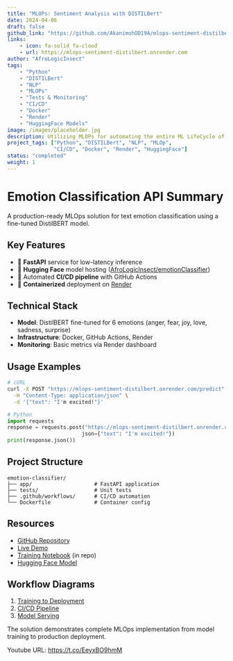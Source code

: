 ```yaml
---
title: "MLOPs: Sentiment Analysis with DISTILBert"
date: 2024-04-06
draft: false
github_link: "https://github.com/AkanimohOD19A/mlops-sentiment-distilbert"
links:
    - icon: fa-solid fa-cloud
    - url: https://mlops-sentiment-distilbert.onrender.com
author: "AfroLogicInsect"
tags: 
    - "Python"
    - "DISTILBert"
    - "NLP"
    - "MLOPs"
    - "Tests & Monitoring"
    - "CI/CD"
    - "Docker"
    - "Render"
    - "HuggingFace Models"
image: /images/placeholder.jpg
description: Utilizing MLOPs for automating the entire ML LifeCycle of NLP-Emotion Classifier
project_tags: ["Python", "DISTILBert", "NLP", "MLOp", 
               "CI/CD", "Docker", "Render", "HuggingFace"]
status: "completed"
weight: 1
---
```



# Emotion Classification API Summary

A production-ready MLOps solution for text emotion classification using a fine-tuned DistilBERT model.

## Key Features
- 🚀 **FastAPI** service for low-latency inference
- 🤗 **Hugging Face** model hosting ([AfroLogicInsect/emotionClassifier](https://huggingface.co/AfroLogicInsect/emotionClassifier))
- 🔄 Automated **CI/CD pipeline** with GitHub Actions
- 🐳 **Containerized** deployment on [Render](https://mlops-sentiment-distilbert.onrender.com/)

## Technical Stack
- **Model**: DistilBERT fine-tuned for 6 emotions (anger, fear, joy, love, sadness, surprise)
- **Infrastructure**: Docker, GitHub Actions, Render
- **Monitoring**: Basic metrics via Render dashboard

## Usage Examples
```bash
# cURL
curl -X POST "https://mlops-sentiment-distilbert.onrender.com/predict" \
  -H "Content-Type: application/json" \
  -d '{"text": "I'm excited!"}'
```

```python
# Python
import requests
response = requests.post("https://mlops-sentiment-distilbert.onrender.com/predict", 
                        json={"text": "I'm excited!"})
print(response.json())
```

## Project Structure
```
emotion-classifier/
├── app/                    # FastAPI application
├── tests/                  # Unit tests
├── .github/workflows/      # CI/CD automation
└── Dockerfile              # Container config
```

## Resources
- [GitHub Repository](https://github.com/AkanimohOD19A/mlops-sentiment-distilbert.git)
- [Live Demo](https://mlops-sentiment-distilbert.onrender.com/)
- [Training Notebook](notebooks/training_notebook.ipynb) (in repo)
- [Hugging Face Model](https://huggingface.co/AfroLogicInsect/emotionClassifier)

## Workflow Diagrams
1. [Training to Deployment](#flowchart-training-to-deployment)
2. [CI/CD Pipeline](#cicd-workflow)
3. [Model Serving](#model-serving)

The solution demonstrates complete MLOps implementation from model training to production deployment.


Youtube URL: https://t.co/EeyxBO9hmM